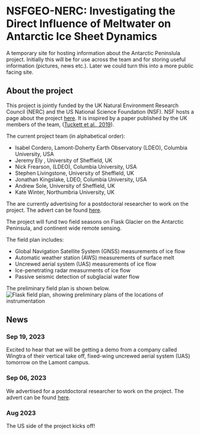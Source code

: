 # NSFGEO-NERC: Investigating the Direct Influence of Meltwater on Antarctic Ice Sheet Dynamics

A temporary site for hosting information about the Antarctic Peninslula project. Initially this will be for use across the team and for storing useful information (pictures, news etc.). Later we could turn this into a more public facing site.

## About the project
This project is jointly funded by the UK Natural Environment Research Council (NERC) and the US National Science Foundation (NSF). NSF hosts a page about the project [here](https://www.nsf.gov/awardsearch/showAward?AWD_ID=2053169). It is inspired by a paper published by the UK members of the team, ([Tuckett et al., 2019](https://doi.org/10.1038/s41467-019-12039-2)).

The current project team (in alphabetical order):
- Isabel Cordero, Lamont-Doherty Earth Observatory (LDEO), Columbia University, USA
- Jeremy Ely , University of Sheffield, UK
- Nick Frearson, (LDEO), Columbia University, USA
- Stephen Livingstone, University of Sheffield, UK
- Jonathan Kingslake, LDEO, Columbia University, USA
- Andrew Sole, University of Sheffield, UK
- Kate Winter, Northumbria University, UK

The are currently advertising for a postdoctoral researcher to work on the project. The advert can be found [here](https://apply.interfolio.com/131480).

The project will fund two field seasons on Flask Glacier on the Antarctic Peninsula, and continent wide remote sensing. 

The field plan includes:
- Global Navigation Satellite System (GNSS) measurements of ice flow
- Automatic weather station (AWS) measurements of surface melt
- Uncrewed aerial system (UAS) measurements of ice flow
- Ice-penetrating radar measurments of ice flow
- Passive seismic detection of subglacial water flow

The preliminary field plan is shown below.
![Flask field plan, showing preliminary plans of the locations of instrumentation](fieldwork/site_selection/flask_glacier_site_1_annotated.png)

## News 

### Sep 19, 2023 
Excited to hear that we will be getting a demo from a company called Wingtra of their vertical take off, fixed-wing uncrewed aerial system (UAS) tomorrow on the Lamont campus. 

### Sep 06, 2023 
We advertised for a postdoctoral researcher to work on the project. The advert can be found [here](https://apply.interfolio.com/131480). 

### Aug 2023
The US side of the project kicks off! 




